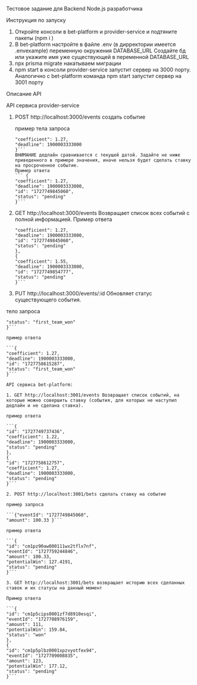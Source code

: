 Тестовое задание для Backend Node.js разработчика

Инструкция по запуску

1. Откройте консоли в bet-platform и provider-service и подтяните пакеты (npm i )
2. В bet-platform настройте в файле .env (в дирректории имеется .envexample) переменную окружения DATABASE_URL
   Создайте бд или укажите имя уже существующей в переменной DATABASE_URL
3. npx prisma migrate накатываем миграции
4. npm start в консоли provider-service запустит сервер на 3000 порту. Аналогично с bet-platform команда npm start запустит сервер на 3001 порту

Описание API

API сервиса provider-service

1. POST http://localhost:3000/events создать событие

   пример тела запроса

   ````{
   "coefficient": 1.27,
   "deadline": 1900003333000
   }```
   ВНИМАНИЕ дедлайн сравнивается с текущей датой. Задайте не ниже приведенного в примере значения, иначе нельзя будет сделать ставку на просроченное событие.
   Пример ответа
   ``` {
   "coefficient": 1.27,
   "deadline": 1900003333000,
   "id": "1727749845060",
   "status": "pending"
   }```

   ````

2. GET http://localhost:3000/events Возвращает список всех событий с полной информацией.
   Пример ответа

   ````{
   "coefficient": 1.27,
   "deadline": 1900003333000,
   "id": "1727749845060",
   "status": "pending"
   },
   {
   "coefficient": 1.55,
   "deadline": 1900003333000,
   "id": "1727749854777",
   "status": "pending"
   }```

   ````

3. PUT http://localhost:3000/events/:id Обновляет статус существующего события.

тело запроса

````{
"status": "first_team_won"
}```

пример ответа

```{
"coefficient": 1.27,
"deadline": 1900003333000,
"id": "1727758615287",
"status": "first_team_won"
}```

API сервиса bet-platform:

1. GET http://localhost:3001/events Возвращает список событий, на которые можно совершить ставку (события, для которых не наступил дедлайн и не сделана ставка).

пример ответа

```{
"id": "1727749737436",
"coefficient": 1.22,
"deadline": 1900003333000,
"status": "pending"
},
{
"id": "1727758612757",
"coefficient": 1.27,
"deadline": 1900003333000,
"status": "pending"
}```

2. POST http://localhost:3001/bets сделать ставку на событие

пример запроса

```{"eventId": "1727749845060",
"amount": 100.33 }```

пример ответа

```{
"id": "cm1pz90aw000111wx2tflx7nf",
"eventId": "1727759244846",
"amount": 100.33,
"potentialWin": 127.4191,
"status": "pending"
}```

3. GET http://localhost:3001/bets возвращает историю всех сделанных ставок и их статусы на данный момент

Пример ответа

```{
"id": "cm1p5cips0001zf7d8910esqi",
"eventId": "1727708976159",
"amount": 111,
"potentialWin": 159.84,
"status": "won"
},
{
"id": "cm1p5plbz0001xpzvyotfex94",
"eventId": "1727709008835",
"amount": 123,
"potentialWin": 177.12,
"status": "pending"
}```
````
